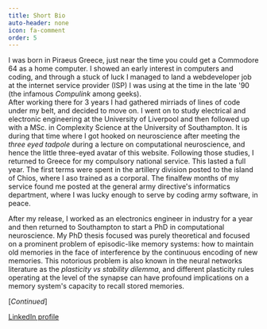 ```yaml
---
title: Short Bio
auto-header: none
icon: fa-comment
order: 5
---
```



I was born in Piraeus Greece, just near the time you could get a Commodore 64 as a home computer.
I showed an early interest in computers and coding, and through a stuck of luck I managed to land a webdeveloper job at the internet service provider (ISP) I was using at the time in the late '90 (the infamous _Compulink_ among geeks).  
After working there for 3 years I had gathered mirriads of lines of code under my belt, and decided to move on. I went on to study electrical and electronic engineering at the University of Liverpool and then followed up with a MSc. in Complexity Science at the University of Southampton. It is during that time where I got hooked on neuroscience after meeting the _three eyed tadpole_ during a lecture on computational neuroscience, and hence the little three-eyed  avatar of this website. 
Following those studies, I returned to Greece for my compulsory national service.
 This lasted a full year. The first terms were spent in the artillery division posted to the island of Chios, where I aso trained as a corporal.
 The finalfew months of my service found me posted at the general army directive's informatics department, where I was lucky enough to serve by coding army software, in peace.
 
After my release, I worked as an electronics engineer in industry for a year and then returned to Southampton to start a PhD in computational neuroscience.
My PhD thesis focused was purely theoretical and focused on a prominent problem of episodic-like memory systems: how to maintain old memories in the face of interference by the continuous encoding of new memories. This notorious problem is also known in the neural networks literature as the _plasticity vs stability dilemma_, and different plasticity rules operating at the level of the synapse can have profound implications on a memory system's capacity to recall stored memories.  

[_Continued_]

[LinkedIn profile](https://www.linkedin.com/in/kostas-lagogiannis-13b6583/)


